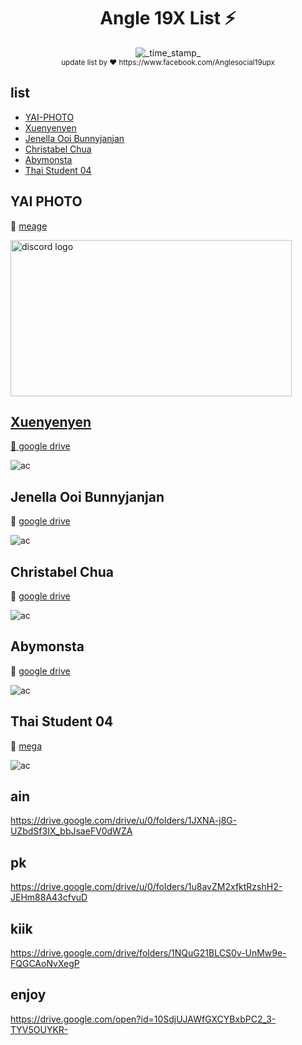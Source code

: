 <h1 align="center">Angle 19X List ⚡</h1> 
<div align="center">
  <!-- Last Updated -->
    <img src="https://img.shields.io/badge/Updated-Mar 14, 2019-blue.svg?longCache=true&style=flat-square"
      alt="_time_stamp_" />
</div>
<div align="center">
  <sub> update list by ❤ https://www.facebook.com/Anglesocial19upx
</div>

## list

- [YAI-PHOTO](#yai-photo)
- [Xuenyenyen](#xuenyenyen)
- [Jenella Ooi Bunnyjanjan](#jenella-ooi-bunnyjanjan)
- [Christabel Chua](#christabel-chua)
- [Abymonsta](#abymonsta)
- [Thai Student 04](#thai-student-04)


## YAI PHOTO
:syringe:  [meage](https://mega.nz/#F!4Q8j2LIb!Gj9K2lDQ08EVlFGimkuhEQ) 

 <a href="https://mega.nz/#F!4Q8j2LIb!Gj9K2lDQ08EVlFGimkuhEQ">
  <img src="https://user-images.githubusercontent.com/48562464/54376456-b3bc5580-46b5-11e9-86e2-a8852cc3c692.png" alt="discord logo" width="450" height="250">




## Xuenyenyen
:syringe:  [google drive](https://drive.google.com/drive/folders/1RCyOn9kVO_sRizqUciNXonaaHYkJvl5m) 

![ac](https://user-images.githubusercontent.com/48562464/54379206-870b3c80-46bb-11e9-92b3-0f90d0538061.png)


## Jenella Ooi Bunnyjanjan
:syringe:  [google drive](https://drive.google.com/drive/folders/1Gz48vHXiF40temo0x_PlgIXin93Vs2cu) 

![ac](https://user-images.githubusercontent.com/48562464/54379384-dfdad500-46bb-11e9-8dc2-4a205ef3e7a8.png)

## Christabel Chua
:syringe:  [google drive](https://drive.google.com/drive/folders/1_SL9GJu1HXtJBmLKRMGCrTVFBnw4xMgz) 

![ac](https://user-images.githubusercontent.com/48562464/54379681-714a4700-46bc-11e9-95ef-8cbff7b238dd.png)

## Abymonsta
:syringe:  [google drive](https://drive.google.com/drive/folders/1Sq9i9bwUpHiMf156CdDMdU8MwvQ1VfCB) 

![ac](https://user-images.githubusercontent.com/48562464/54379920-f3d30680-46bc-11e9-8555-eb2ab4ee59bb.png)


## Thai Student 04
:syringe:  [mega](https://mega.nz/#F!m7ogSK7T!A4thBvj5BIU8mwkQ-h5Osg) 

![ac](https://user-images.githubusercontent.com/48562464/54380127-54fada00-46bd-11e9-8a6e-2bb00b7e9bca.png)


## ain

https://drive.google.com/drive/u/0/folders/1JXNA-j8G-UZbdSf3IX_bbJsaeFV0dWZA

## pk

https://drive.google.com/drive/u/0/folders/1u8avZM2xfktRzshH2-JEHm88A43cfvuD

## kiik

https://drive.google.com/drive/folders/1NQuG21BLCS0v-UnMw9e-FQGCAoNvXegP

## enjoy

https://drive.google.com/open?id=10SdjUJAWfGXCYBxbPC2_3-TYV5OUYKR-

